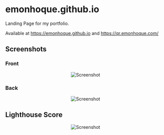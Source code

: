 # emonhoque.github.io
Landing Page for my portfolio.

Available at https://emonhoque.github.io and https://qr.emonhoque.com/

## Screenshots
### Front
<p align="center">
    <img src="https://user-images.githubusercontent.com/56671915/130357797-2ba24252-3ae7-4f76-868d-2a5825add987.png" alt="Screenshot"/>
</p>

### Back
<p align="center">
    <img src="https://user-images.githubusercontent.com/56671915/130357801-2b880e0d-48ce-407b-937b-da1bd2c40285.png" alt="Screenshot"/>
</p>

## Lighthouse Score

<p align="center">
    <img src="https://user-images.githubusercontent.com/56671915/130357825-4d61c7f5-3010-4e12-804e-6598d7971bc2.png" alt="Screenshot"/>
</p>

